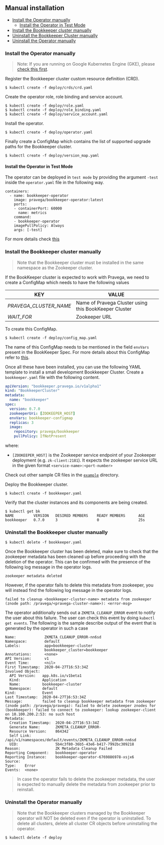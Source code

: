 ## Manual installation

* [Install the Operator manually](#install-the-operator-manually)
  * [Install the Operator in Test Mode](#install-the-operator-in-test-mode)
* [Install the Bookkeeper cluster manually](#install-the-bookkeeper-cluster-manually)
* [Uninstall the Bookkeeper Cluster manually](#uninstall-the-bookkeeper-cluster-manually)
* [Uninstall the Operator manually](#uninstall-the-operator-manually)

### Install the Operator manually

> Note: If you are running on Google Kubernetes Engine (GKE), please [check this first](#installation-on-google-kubernetes-engine).

Register the Bookkeeper cluster custom resource definition (CRD).

```
$ kubectl create -f deploy/crds/crd.yaml
```

Create the operator role, role binding and service account.

```
$ kubectl create -f deploy/role.yaml
$ kubectl create -f deploy/role_binding.yaml
$ kubectl create -f deploy/service_account.yaml
```

Install the operator.

```
$ kubectl create -f deploy/operator.yaml
```

Finally create a ConfigMap which contains the list of supported upgrade paths for the Bookkeeper cluster.

```
$ kubectl create -f deploy/version_map.yaml
```

#### Install the Operator in Test Mode
The operator can be deployed in `test mode` by providing the argument `-test` inside the `operator.yaml` file in the following way.

```
containers:
  - name: bookkeeper-operator
    image: pravega/bookkeeper-operator:latest
    ports:
    - containerPort: 60000
      name: metrics
    command:
    - bookkeeper-operator
    imagePullPolicy: Always
    args: [-test]
```
For more details check [this](../README.md#install-the-operator-in-test-mode)

### Install the Bookkeeper cluster manually
> Note that the Bookkeeper cluster must be installed in the same namespace as the Zookeeper cluster.

If the BookKeeper cluster is expected to work with Pravega, we need to create a ConfigMap which needs to have the following values

| KEY | VALUE |
|---|---|
| *PRAVEGA_CLUSTER_NAME* | Name of Pravega Cluster using this BookKeeper Cluster |
| *WAIT_FOR* | Zookeeper URL |

To create this ConfigMap.

```
$ kubectl create -f deploy/config_map.yaml
```

The name of this ConfigMap needs to be mentioned in the field `envVars` present in the BookKeeper Spec. For more details about this ConfigMap refer to [this](bookkeeper-options.md#bookkeeper-custom-configuration).

Once all these have been installed, you can use the following YAML template to install a small development Bookkeeper Cluster. Create a `bookkeeper.yaml` file with the following content.

```yaml
apiVersion: "bookkeeper.pravega.io/v1alpha1"
kind: "BookkeeperCluster"
metadata:
  name: "bookkeeper"
spec:
  version: 0.7.0
  zookeeperUri: [ZOOKEEPER_HOST]
  envVars: bookkeeper-configmap
  replicas: 3
  image:
    repository: pravega/bookkeeper
    pullPolicy: IfNotPresent
```

where:

- `[ZOOKEEPER_HOST]` is the Zookeeper service endpoint of your Zookeeper deployment (e.g. `zk-client:2181`). It expects the zookeeper service URL in the given format `<service-name>:<port-number>`

Check out other sample CR files in the [`example`](../example) directory.

Deploy the Bookkeeper cluster.

```
$ kubectl create -f bookkeeper.yaml
```

Verify that the cluster instances and its components are being created.

```
$ kubectl get bk
NAME         VERSION   DESIRED MEMBERS    READY MEMBERS      AGE
bookkeeper   0.7.0     3                  0                  25s
```

### Uninstall the Bookkeeper cluster manually

```
$ kubectl delete -f bookkeeper.yaml
```

Once the Bookkeeper cluster has been deleted, make sure to check that the zookeeper metadata has been cleaned up before proceeding with the deletion of the operator. This can be confirmed with the presence of the following log message in the operator logs.
```
zookeeper metadata deleted
```

However, if the operator fails to delete this metadata from zookeeper, you will instead find the following log message in the operator logs.
```
failed to cleanup <bookkeeper-cluster-name> metadata from zookeeper (znode path: /pravega/<pravega-cluster-name>): <error-msg>
```
The operator additionally sends out a `ZKMETA_CLEANUP_ERROR` event to notify the user about this failure. The user can check this event by doing `kubectl get events`. The following is the sample describe output of the event that is generated by the operator in such a case

```
Name:             ZKMETA_CLEANUP_ERROR-nn6sd
Namespace:        default
Labels:           app=bookkeeper-cluster
                  bookkeeper_cluster=bookkeeper
Annotations:      <none>
API Version:      v1
Event Time:       <nil>
First Timestamp:  2020-04-27T16:53:34Z
Involved Object:
  API Version:   app.k8s.io/v1beta1
  Kind:          Application
  Name:          bookkeeper-cluster
  Namespace:     default
Kind:            Event
Last Timestamp:  2020-04-27T16:53:34Z
Message:         failed to cleanup bookkeeper metadata from zookeeper (znode path: /pravega/pravega): failed to delete zookeeper znodes for (bookkeeper): failed to connect to zookeeper: lookup zookeeper-client on 10.100.200.2:53: no such host
Metadata:
  Creation Timestamp:  2020-04-27T16:53:34Z
  Generate Name:       ZKMETA_CLEANUP_ERROR-
  Resource Version:    864342
  Self Link:           /api/v1/namespaces/default/events/ZKMETA_CLEANUP_ERROR-nn6sd
  UID:                 5b4c3f80-36b5-43e6-b417-7992bc309218
Reason:                ZK Metadata Cleanup Failed
Reporting Component:   bookkeeper-operator
Reporting Instance:    bookkeeper-operator-6769886978-xsjx6
Source:
Type:    Error
Events:  <none>
```

>In case the operator fails to delete the zookeeper metadata, the user is expected to manually delete the metadata from zookeeper prior to reinstall.

### Uninstall the Operator manually

> Note that the Bookkeeper clusters managed by the Bookkeeper operator will NOT be deleted even if the operator is uninstalled. To delete all clusters, delete all cluster CR objects before uninstalling the operator.

```
$ kubectl delete -f deploy
```

